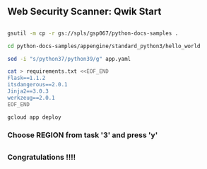 

## Web Security Scanner: Qwik Start

## 
##


```bash
gsutil -m cp -r gs://spls/gsp067/python-docs-samples .

cd python-docs-samples/appengine/standard_python3/hello_world

sed -i "s/python37/python39/g" app.yaml

cat > requirements.txt <<EOF_END
Flask==1.1.2
itsdangerous==2.0.1
Jinja2==3.0.3
werkzeug==2.0.1
EOF_END

gcloud app deploy 
```


### Choose REGION from task '3' and press 'y' 

##
### Congratulations !!!!
